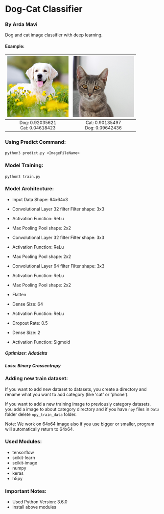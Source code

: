 # Dog-Cat Classifier
### By Arda Mavi

Dog and cat image classifier with deep learning.<br/>

#### Example:
| <img src="test_dog.jpg?raw=true" width="200">|<img src="test_cat.jpg?raw=true" width="200">|
|:-:|:-:|
|Dog: 0.92035621<br/>Cat: 0.04618423|Cat: 0.90135497<br/>Dog: 0.09642436|

### Using Predict Command: <br/>
`python3 predict.py <ImageFileName>`

### Model Training: <br/>
`python3 train.py`

### Model Architecture:
- Input Data
Shape: 64x64x3

- Convolutional Layer
32 filter
Filter shape: 3x3

- Activation
Function: ReLu

- Max Pooling
Pool shape: 2x2

- Convolutional Layer
32 filter
Filter shape: 3x3

- Activation
Function: ReLu

- Max Pooling
Pool shape: 2x2

- Convolutional Layer
64 filter
Filter shape: 3x3

- Activation
Function: ReLu

- Max Pooling
Pool shape: 2x2

- Flatten

- Dense
Size: 64

- Activation
Function: ReLu

- Dropout
Rate: 0.5

- Dense
Size: 2

- Activation
Function: Sigmoid

##### Optimizer: Adadelta
##### Loss: Binary Crossentropy

### Adding new train dataset:
If you want to add new dataset to datasets, you create a directory and rename what you want to add category (like 'cat' or 'phone').

If you want to add a new training image to previously category datasets, you add a image to about category directory and if you have `npy` files in `Data` folder delete `npy_train_data` folder.

Note: We work on 64x64 image also if you use bigger or smaller, program will automatically return to 64x64.

### Used Modules:
- tensorflow
- scikit-learn
- scikit-image
- numpy
- keras
- h5py

### Important Notes:
- Used Python Version: 3.6.0
- Install above modules
